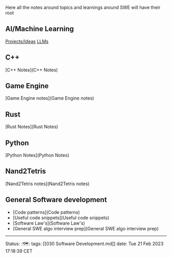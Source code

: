Here all the notes around topics and learnings around SWE will have their root

## AI/Machine Learning
[Projects/Ideas](Projects/Ideas)
[LLMs](LLMs)

## C++
[C++ Notes](C++ Notes)

## Game Engine
[Game Engine notes](Game Engine notes)

## Rust
[Rust Notes](Rust Notes)

## Python
[Python Notes](Python Notes)

## Nand2Tetris
[Nand2Tetris notes](Nand2Tetris notes)

## General Software development 
- [Code patterns](Code patterns)
- [Useful code snippets](Useful code snippets)
- [Software Law's](Software Law's)
- [General SWE algo interview prep](General SWE algo interview prep)

---
Status: :🗺️:
tags: [[030 Software Development.md]]
date: Tue 21 Feb 2023 17:18:39 CET
